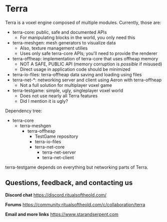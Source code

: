 # Terra
Terra is a voxel engine composed of multiple modules. Currently, those are:

* terra-core: public, safe and documented APIs
  * For manipulating blocks in the world, you only need this
* terra-meshgen: mesh generators to visualize data
  * Also, texture management utilies
  * Uses only safe terra-core APIs; you'll need to provide the renderer
* terra-offheap: implementation of terra-core that uses offheap memory
  * NOT A SAFE, PUBLIC API (memory corruption is *possible* if misused)
  * Direct usage in application code should be minimized
* terra-io-files: terra-offheap data saving and loading using files
* terra-net-*: networking server and client using Aeron with terra-offheap
  * Not a full solution for multiplayer voxel game
* terra-testgame: simple, ugly, singleplayer voxel world
  * Does not use nearly all Terra features
  * Did I mention it is ugly?
  
Dependency tree:
* terra-core
  * terra-meshgen
    * terra-offheap
        * TestGame repository
        * terra-io-files
        * terra-net-core
            * terra-net-server
            * terra-net-client
      
terra-testgame depends on everything but networking parts of Terra.

## Questions, feedback, and contacting us

**Discord chat**
https://discord.ritualsoftheold.com/

**Forums**
https://community.ritualsoftheold.com/c/collaboration/terra

**Email and more links**
https://www.starandserpent.com

